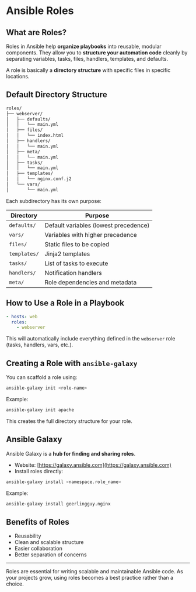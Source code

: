 # Ansible Roles

## What are Roles?

Roles in Ansible help **organize playbooks** into reusable, modular components. They allow you to **structure your automation code** cleanly by separating variables, tasks, files, handlers, templates, and defaults.

A role is basically a **directory structure** with specific files in specific locations.

## Default Directory Structure

```bash
roles/
├── webserver/
│   ├── defaults/
│   │   └── main.yml
│   ├── files/
│   │   └── index.html
│   ├── handlers/
│   │   └── main.yml
│   ├── meta/
│   │   └── main.yml
│   ├── tasks/
│   │   └── main.yml
│   ├── templates/
│   │   └── nginx.conf.j2
│   └── vars/
│       └── main.yml
```

Each subdirectory has its own purpose:

| Directory     | Purpose |
|---------------|---------|
| `defaults/`   | Default variables (lowest precedence) |
| `vars/`       | Variables with higher precedence |
| `files/`      | Static files to be copied |
| `templates/`  | Jinja2 templates |
| `tasks/`      | List of tasks to execute |
| `handlers/`   | Notification handlers |
| `meta/`       | Role dependencies and metadata |

## How to Use a Role in a Playbook

```yaml
- hosts: web
  roles:
    - webserver
```

This will automatically include everything defined in the `webserver` role (tasks, handlers, vars, etc.).

## Creating a Role with `ansible-galaxy`

You can scaffold a role using:

```bash
ansible-galaxy init <role-name>
```

Example:

```bash
ansible-galaxy init apache
```

This creates the full directory structure for your role.

## Ansible Galaxy

Ansible Galaxy is a **hub for finding and sharing roles**.

- Website: [https://galaxy.ansible.com](https://galaxy.ansible.com)
- Install roles directly:
  
```bash
ansible-galaxy install <namespace.role_name>
```

Example:

```bash
ansible-galaxy install geerlingguy.nginx
```

## Benefits of Roles

- Reusability
- Clean and scalable structure
- Easier collaboration
- Better separation of concerns

---

Roles are essential for writing scalable and maintainable Ansible code. As your projects grow, using roles becomes a best practice rather than a choice.
